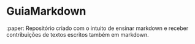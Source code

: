 # GuiaMarkdown
:paper: Repositório criado com o intuito de ensinar markdown e receber contribuições de textos escritos também em markdown.

